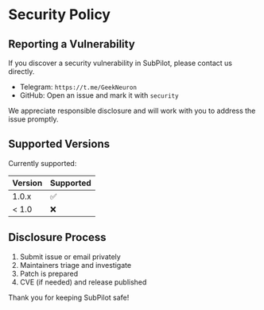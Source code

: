 # Security Policy

## Reporting a Vulnerability

If you discover a security vulnerability in SubPilot, please contact us directly.

- Telegram: `https://t.me/GeekNeuron`
- GitHub: Open an issue and mark it with `security`

We appreciate responsible disclosure and will work with you to address the issue promptly.

## Supported Versions
Currently supported:

| Version | Supported |
|---------|-----------|
| 1.0.x   | ✅         |
| < 1.0   | ❌         |

## Disclosure Process
1. Submit issue or email privately
2. Maintainers triage and investigate
3. Patch is prepared
4. CVE (if needed) and release published

Thank you for keeping SubPilot safe!
